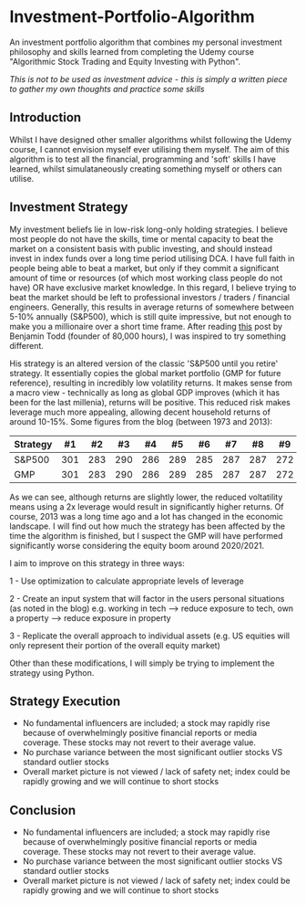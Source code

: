# Investment-Portfolio-Algorithm
An investment portfolio algorithm that combines my personal investment philosophy and skills learned from completing the Udemy course "Algorithmic Stock Trading and Equity Investing with Python".

*This is not to be used as investment advice - this is simply a written piece to gather my own thoughts and practice some skills*

## Introduction

Whilst I have designed other smaller algorithms whilst following the Udemy course, I cannot envision myself ever utilising them myself. The aim of this algorithm is to test all the financial, programming and 'soft' skills I have learned, whilst simulataneously creating something myself or others can utilise.

## Investment Strategy

My investment beliefs lie in low-risk long-only holding strategies. I believe most people do not have the skills, time or mental capacity to beat the market on a consistent basis with public investing, and should instead invest in index funds over a long time period utilising DCA. I have full faith in people being able to beat a market, but only if they commit a significant amount of time or resources (of which most working class people do not have) OR have exclusive market knowledge. In this regard, I believe trying to beat the market should be left to professional investors / traders / financial engineers. Generally, this results in average returns of somewhere between 5-10% annually (S&P500), which is still quite impressive, but not enough to make you a millionaire over a short time frame. After reading [this](https://80000hours.org/2015/10/common-investing-mistakes-in-the-effective-altruism-community/) post by Benjamin Todd (founder of 80,000 hours), I was inspired to try something different.

His strategy is an altered version of the classic 'S&P500 until you retire' strategy. It essentially copies the global market portfolio (GMP for future reference), resulting in incredibly low volatility returns. It makes sense from a macro view - technically as long as global GDP improves (which it has been for the last millenia), returns will be positive. This reduced risk makes leverage much more appealing, allowing decent household returns of around 10-15%. Some figures from the blog (between 1973 and 2013):

Strategy | #1 | #2 | #3 | #4 | #5 | #6 | #7 | #8 | #9 | #10 | #11
--- | --- | --- | --- |--- |--- |--- |--- |--- |--- |--- |---
S&P500 | 301 | 283 | 290 | 286 | 289 | 285 | 287 | 287 | 272 | 276 | 269
GMP | 301 | 283 | 290 | 286 | 289 | 285 | 287 | 287 | 272 | 276 | 269

As we can see, although returns are slightly lower, the reduced voltatility means using a 2x leverage would result in significantly higher returns. Of course, 2013 was a long time ago and a lot has changed in the economic landscape. I will find out how much the strategy has been affected by the time the algorithm is finished, but I suspect the GMP will have performed significantly worse considering the equity boom around 2020/2021.

I aim to improve on this strategy in three ways:

1 - Use optimization to calculate appropriate levels of leverage

2 - Create an input system that will factor in the users personal situations (as noted in the blog) e.g. working in tech --> reduce exposure to tech, own a property --> reduce exposure in property

3 - Replicate the overall approach to individual assets (e.g. US equities will only represent their portion of the overall equity market)

Other than these modifications, I will simply be trying to implement the strategy using Python.

## Strategy Execution

- No fundamental influencers are included; a stock may rapidly rise because of overwhelmingly positive financial reports or media coverage. These stocks may not revert to their average value.
- No purchase variance between the most significant outlier stocks VS standard outlier stocks
- Overall market picture is not viewed / lack of safety net; index could be rapidly growing and we will continue to short stocks

## Conclusion

- No fundamental influencers are included; a stock may rapidly rise because of overwhelmingly positive financial reports or media coverage. These stocks may not revert to their average value.
- No purchase variance between the most significant outlier stocks VS standard outlier stocks
- Overall market picture is not viewed / lack of safety net; index could be rapidly growing and we will continue to short stocks
